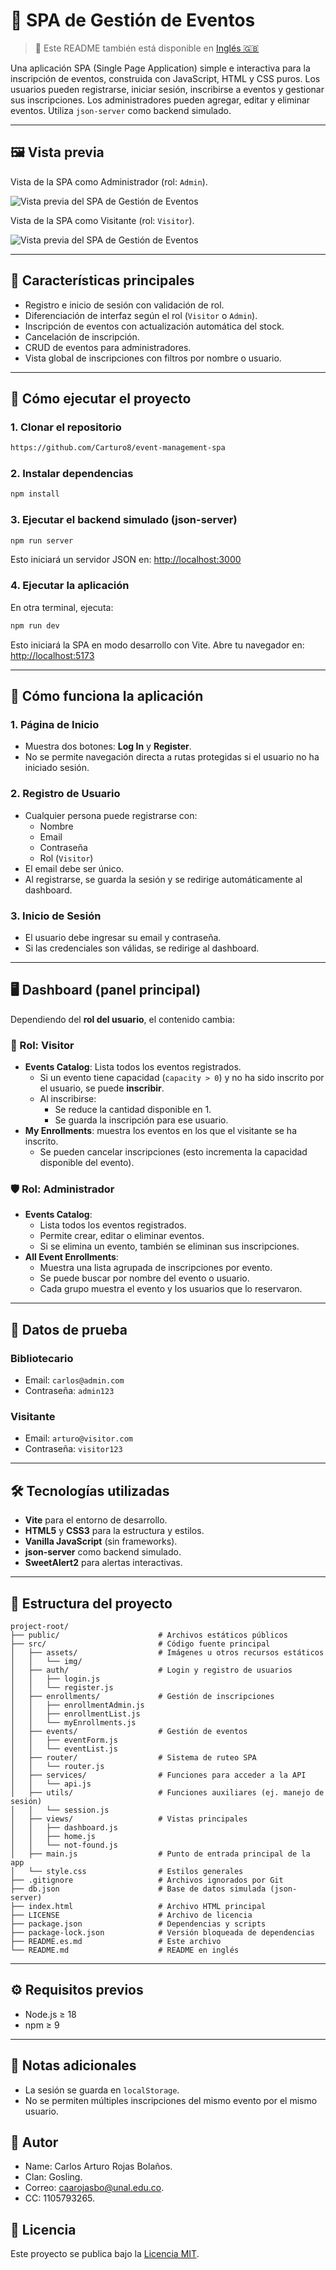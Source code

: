 
# 📅 SPA de Gestión de Eventos

> 📄 Este README también está disponible en [Inglés 🇬🇧](README.md)

Una aplicación SPA (Single Page Application) simple e interactiva para la inscripción de eventos, construida con JavaScript, HTML y CSS puros. Los usuarios pueden registrarse, iniciar sesión, inscribirse a eventos y gestionar sus inscripciones. Los administradores pueden agregar, editar y eliminar eventos. Utiliza `json-server` como backend simulado.

---

## 🖼️ Vista previa

Vista de la SPA como Administrador (rol: `Admin`).

![Vista previa del SPA de Gestión de Eventos](public/visitor_preview.png)

Vista de la SPA como Visitante (rol: `Visitor`).

![Vista previa del SPA de Gestión de Eventos](public/visitor_preview.png)

---

## 🎯 Características principales

- Registro e inicio de sesión con validación de rol.
- Diferenciación de interfaz según el rol (`Visitor` o `Admin`).
- Inscripción de eventos con actualización automática del stock.
- Cancelación de inscripción.
- CRUD de eventos para administradores.
- Vista global de inscripciones con filtros por nombre o usuario.

---

## 🚀 Cómo ejecutar el proyecto

### 1. Clonar el repositorio

```bash
https://github.com/Carturo8/event-management-spa
```

### 2. Instalar dependencias

```bash
npm install
```

### 3. Ejecutar el backend simulado (json-server)

```bash
npm run server
```

Esto iniciará un servidor JSON en: [http://localhost:3000](http://localhost:3000)

### 4. Ejecutar la aplicación

En otra terminal, ejecuta:

```bash
npm run dev
```

Esto iniciará la SPA en modo desarrollo con Vite. Abre tu navegador en: [http://localhost:5173](http://localhost:5173)

---

## 🧭 Cómo funciona la aplicación

### 1. Página de Inicio

- Muestra dos botones: **Log In** y **Register**.
- No se permite navegación directa a rutas protegidas si el usuario no ha iniciado sesión.

### 2. Registro de Usuario

- Cualquier persona puede registrarse con:
    - Nombre
    - Email
    - Contraseña
    - Rol (`Visitor`)
- El email debe ser único.
- Al registrarse, se guarda la sesión y se redirige automáticamente al dashboard.

### 3. Inicio de Sesión

- El usuario debe ingresar su email y contraseña.
- Si las credenciales son válidas, se redirige al dashboard.

---

## 🖥️ Dashboard (panel principal)

Dependiendo del **rol del usuario**, el contenido cambia:

### 👤 Rol: Visitor

- **Events Catalog**: Lista todos los eventos registrados.
    - Si un evento tiene capacidad (`capacity > 0`) y no ha sido inscrito por el usuario, se puede **inscribir**.
    - Al inscribirse:
        - Se reduce la cantidad disponible en 1.
        - Se guarda la inscripción para ese usuario.
- **My Enrollments**: muestra los eventos en los que el visitante se ha inscrito.
    - Se pueden cancelar inscripciones (esto incrementa la capacidad disponible del evento).

### 🛡️ Rol: Administrador

- **Events Catalog**:
    - Lista todos los eventos registrados.
    - Permite crear, editar o eliminar eventos.
    - Si se elimina un evento, también se eliminan sus inscripciones.
- **All Event Enrollments**:
    - Muestra una lista agrupada de inscripciones por evento.
    - Se puede buscar por nombre del evento o usuario.
    - Cada grupo muestra el evento y los usuarios que lo reservaron.

---

## 🧪 Datos de prueba

### Bibliotecario
- Email: `carlos@admin.com`
- Contraseña: `admin123`

### Visitante
- Email: `arturo@visitor.com`
- Contraseña: `visitor123`

---

## 🛠️ Tecnologías utilizadas

- **Vite** para el entorno de desarrollo.
- **HTML5** y **CSS3** para la estructura y estilos.
- **Vanilla JavaScript** (sin frameworks).
- **json-server** como backend simulado.
- **SweetAlert2** para alertas interactivas.

---

## 📁 Estructura del proyecto

```
project-root/
├── public/                      # Archivos estáticos públicos
├── src/                         # Código fuente principal
│   ├── assets/                  # Imágenes u otros recursos estáticos
│   │   └── img/
│   ├── auth/                    # Login y registro de usuarios
│   │   ├── login.js
│   │   └── register.js
│   ├── enrollments/             # Gestión de inscripciones
│   │   ├── enrollmentAdmin.js
│   │   ├── enrollmentList.js
│   │   └── myEnrollments.js
│   ├── events/                  # Gestión de eventos
│   │   ├── eventForm.js
│   │   └── eventList.js
│   ├── router/                  # Sistema de ruteo SPA
│   │   └── router.js
│   ├── services/                # Funciones para acceder a la API
│   │   └── api.js
│   ├── utils/                   # Funciones auxiliares (ej. manejo de sesión)
│   │   └── session.js
│   ├── views/                   # Vistas principales
│   │   ├── dashboard.js
│   │   ├── home.js
│   │   └── not-found.js
│   ├── main.js                  # Punto de entrada principal de la app
│   └── style.css                # Estilos generales
├── .gitignore                   # Archivos ignorados por Git
├── db.json                      # Base de datos simulada (json-server)
├── index.html                   # Archivo HTML principal
├── LICENSE                      # Archivo de licencia
├── package.json                 # Dependencias y scripts
├── package-lock.json            # Versión bloqueada de dependencias
├── README.es.md                 # Este archivo
└── README.md                    # README en inglés
```

---

## ⚙️ Requisitos previos

- Node.js ≥ 18
- npm ≥ 9

---

## 📌 Notas adicionales

- La sesión se guarda en `localStorage`.
- No se permiten múltiples inscripciones del mismo evento por el mismo usuario.


## 👤 Autor

- Name: Carlos Arturo Rojas Bolaños.
- Clan: Gosling.
- Correo: caarojasbo@unal.edu.co.
- CC: 1105793265.

## 📝 Licencia

Este proyecto se publica bajo la [Licencia MIT](LICENSE).
